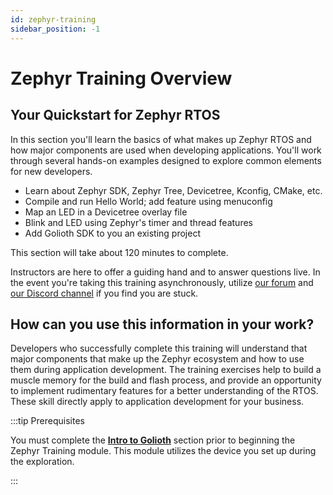 ```yaml
---
id: zephyr-training
sidebar_position: -1
---
```


# Zephyr Training Overview

## Your Quickstart for Zephyr RTOS

In this section you'll learn the basics of what makes up Zephyr RTOS and how
major components are used when developing applications. You'll work through
several hands-on examples designed to explore common elements for new developers.

* Learn about Zephyr SDK, Zephyr Tree, Devicetree, Kconfig, CMake, etc.
* Compile and run Hello World; add feature using menuconfig
* Map an LED in a Devicetree overlay file
* Blink and LED using Zephyr's timer and thread features
* Add Golioth SDK to you an existing project

This section will take about 120 minutes to complete.

Instructors are here to offer a guiding hand and to answer questions live. In
the event you're taking this training asynchronously, utilize [our
forum](https://forum.golioth.io) and [our Discord
channel](https://golioth.io/discord) if you find you are stuck.

## How can you use this information in your work?

Developers who successfully complete this training will understand that major
components that make up the Zephyr ecosystem and how to use them during
application development. The training exercises help to build a muscle memory
for the build and flash process, and provide an opportunity to implement
rudimentary features for a better understanding of the RTOS. These skill
directly apply to application development for your business.

:::tip Prerequisites

You must complete the [**Intro to Golioth**](/docs/golioth-exploration) section
prior to beginning the Zephyr Training module. This module utilizes the device
you set up during the exploration.

:::

